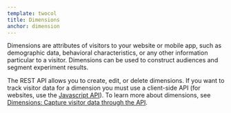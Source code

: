 ```yaml
---
template: twocol
title: Dimensions
anchor: dimension
---
```


Dimensions are attributes of visitors to your website or mobile app, such as demographic data, behavioral characteristics, or any other information particular to a visitor. Dimensions can be used to construct audiences and segment experiment results.

The REST API allows you to create, edit, or delete dimensions. If you want to track visitor data for a dimension you must use a client-side API (for websites, use the <a target="_blank" href="https://developers.optimizely.com/javascript/#dimensions">Javascript API</a>). To learn more about dimensions, see <a target="_blank" href="https://help.optimizely.com/hc/en-us/articles/200040865-Dimensions-Capture-visitor-data-through-the-API">Dimensions: Capture visitor data through the API</a>.
